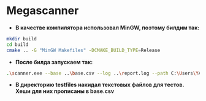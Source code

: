 # Megascanner

- **В качестве компилятора использовал MinGW, поэтому билдим так:**
```bash
mkdir build
cd build
cmake .. -G "MinGW Makefiles" -DCMAKE_BUILD_TYPE=Release
```

- **После билда запускаем так:**
```bash
.\scanner.exe --base ..\base.csv --log ..\report.log --path C:\Users\YA_LUBLU_KASPERSKY\Desktop\kasperich2.0
```

- **В директорию testfiles накидал текстовых файлов для тестов. Хеши для них прописаны в base.csv**